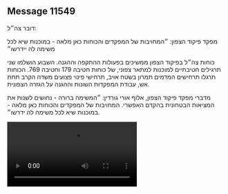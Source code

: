 ## Message 11549

דובר צה״ל:

מפקד פיקוד הצפון: ״המחויבות של המפקדים והכוחות כאן מלאה - במוכנות שיא לכל משימה לה יידרשו״

כוחות צה״ל בפיקוד הצפון ממשיכים בפעולות ההתקפה וההגנה. השבוע הושלמו שני תרגילים חטיבתיים למוכנות למתאר צפוני, של כוחות חטיבה 179 וחטיבה 769.
הכוחות תרגלו תרחישים המדמים תמרון בשטח אויב, תרחישי פינוי פצועים משדה הקרב תחת אש, עבודת המפקדות השונות וההגנה על הגזרה הצפונית.

מדברי מפקד פיקוד הצפון, אלוף אורי גורדין: ״המשימה ברורה - נחושים לשנות את המציאות הבטחונית בהקדם האפשרי. המחויבות של המפקדים והכוחות כאן מלאה - במוכנות שיא לכל משימה לה ידרשו״.

![Video](https://data.iron-swords.co.il/2024/September/18/https://data.iron-swords.co.il/2024/September/18/11549/11549_media.mp4)
